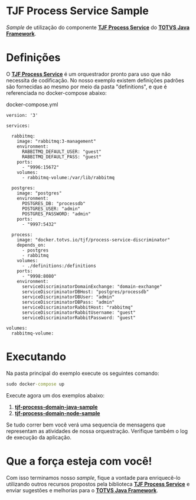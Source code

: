 # TJF Process Service Sample

_Sample_ de utilização do componente [__TJF Process Service__][tjf-process-service] do [__TOTVS Java Framework__][tjf].

# Definições

O [__TJF Process Service__][tjf-process-service] é um orquestrador pronto para uso que não necessita de codificação. No nosso exemplo existem definições padrões são fornecidas ao mesmo por meio da pasta "definitions", e que é referenciada no docker-compose abaixo:

docker-compose.yml
```docker
version: '3'

services:

  rabbitmq:
    image: "rabbitmq:3-management"
    environment:
      RABBITMQ_DEFAULT_USER: "guest"
      RABBITMQ_DEFAULT_PASS: "guest"
    ports:
      - "9996:15672"
    volumes:
      - rabbitmq-volume:/var/lib/rabbitmq

  postgres:
    image: "postgres"
    environment:
      POSTGRES_DB: "processdb"
      POSTGRES_USER: "admin"
      POSTGRES_PASSWORD: "admin"
    ports:
      - "9997:5432"

  process:
    image: "docker.totvs.io/tjf/process-service-discriminator"
    depends_on:
      - postgres
      - rabbitmq
    volumes:
      - ./definitions:/definitions
    ports:
      - "9998:8080"
    environment:
      serviceDiscriminatorDomainExchange: "domain-exchange"
      serviceDiscriminatorDBHost: "postgres/processdb"
      serviceDiscriminatorDBUser: "admin"
      serviceDiscriminatorDBPass: "admin"
      serviceDiscriminatorRabbitHost: "rabbitmq"
      serviceDiscriminatorRabbitUsername: "guest"
      serviceDiscriminatorRabbitPassword: "guest"

volumes:
  rabbitmq-volume:
```

# Executando

Na pasta principal do exemplo execute os seguintes comando:

```cmd
sudo docker-compose up
```

Execute agora um dos exemplos abaixo:

1. [__tjf-process-domain-java-sample__][tjf-process-domain-java-sample]
2. [__tjf-process-domain-node-sample__][tjf-process-domain-node-sample]

Se tudo correr bem você verá uma sequencia de mensagens que representam as atividades de nossa orquestração. Verifique também o log de execução da aplicação.

# Que a força esteja com você!

Com isso terminamos nosso _sample_, fique a vontade para enriquecê-lo utilizando outros recursos propostos pela biblioteca [__TJF Process Service__][tjf-process-service] e enviar sugestões e melhorias para o [__TOTVS Java Framework__][tjf].

[tjf]: https://tjf.totvs.com.br
[tjf-process-service]: https://tjf.totvs.com.br/wiki/tjf-process-service
[tjf-process-domain-java-sample]: https://github.com/totvs/tjf-process/tjf-process-domain-java-sample
[tjf-process-domain-node-sample]: https://github.com/totvs/tjf-process/tjf-process-domain-node-sample
